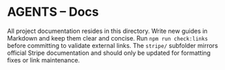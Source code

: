 # AGENTS – Docs

All project documentation resides in this directory. Write new guides in Markdown and keep them clear and concise. Run `npm run check:links` before committing to validate external links. The `stripe/` subfolder mirrors official Stripe documentation and should only be updated for formatting fixes or link maintenance.
